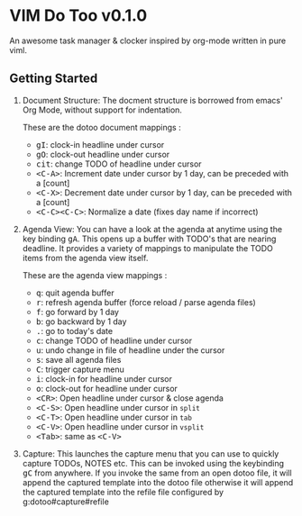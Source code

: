 # VIM Do Too v0.1.0
An awesome task manager & clocker inspired by org-mode written in pure viml.

## Getting Started
1. Document Structure: The docment structure is borrowed from emacs'
   Org Mode, without support for indentation.

   These are the dotoo document mappings :
   * <kbd>gI</kbd>:      clock-in headline under cursor
   * <kbd>gO</kbd>:      clock-out headline under cursor
   * <kbd>cit</kbd>:     change TODO of headline under cursor
   * <kbd>\<C-A\></kbd>:   Increment date under cursor by 1 day, can be preceded with a [count]
   * <kbd>\<C-X\></kbd>:   Decrement date under cursor by 1 day, can be preceded with a [count]
   * <kbd>\<C-C\>\<C-C\></kbd>: Normalize a date (fixes day name if incorrect)

2. Agenda View: You can have a look at the agenda at anytime using the key
   binding <kbd>gA</kbd>. This opens up a buffer with TODO's that are nearing
   deadline. It provides a variety of mappings to manipulate the TODO
   items from the agenda view itself.

   These are the agenda view mappings :
   * <kbd>q</kbd>:     quit agenda buffer
   * <kbd>r</kbd>:     refresh agenda buffer (force reload / parse agenda files)
   * <kbd>f</kbd>:     go forward by 1 day
   * <kbd>b</kbd>:     go backward by 1 day
   * <kbd>.</kbd>:     go to today's date
   * <kbd>c</kbd>:     change TODO of headline under cursor
   * <kbd>u</kbd>:     undo change in file of headline under the cursor
   * <kbd>s</kbd>:     save all agenda files
   * <kbd>C</kbd>:     trigger capture menu
   * <kbd>i</kbd>:     clock-in for headline under cursor
   * <kbd>o</kbd>:     clock-out for headline under cursor
   * <kbd>\<CR\></kbd>:  Open headline under cursor & close agenda
   * <kbd>\<C-S\></kbd>: Open headline under cursor in `split`
   * <kbd>\<C-T\></kbd>: Open headline under cursor in `tab`
   * <kbd>\<C-V\></kbd>: Open headline under cursor in `vsplit`
   * <kbd>\<Tab\></kbd>: same as <kbd>\<C-V\></kbd>

3. Capture: This launches the capture menu that you can use to quickly
   capture TODOs, NOTES etc. This can be invoked using the keybinding
   <kbd>gC</kbd> from anywhere. If you invoke the same from an open dotoo file,
   it will append the captured template into the dotoo file otherwise it
   will append the captured template into the refile file configured by
   g:dotoo#capture#refile
